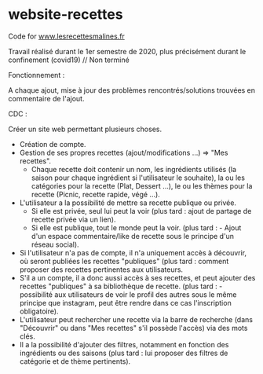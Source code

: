 # website-recettes
Code for www.lesrecettesmalines.fr

Travail réalisé durant le 1er semestre de 2020, plus précisément durant le confinement (covid19) // Non terminé

Fonctionnement :

A chaque ajout, mise à jour des problèmes rencontrés/solutions trouvées en commentaire de l'ajout.

CDC :

Créer un site web permettant plusieurs choses. 
- Création de compte.
- Gestion de ses propres recettes (ajout/modifications ...) => "Mes recettes".
    - Chaque recette doit contenir un nom, les ingrédients utilisés (la saison pour chaque ingrédient si l'utilisateur le souhaite), la ou 
      les catégories pour la recette (Plat, Dessert ...), le ou les thèmes pour la recette (Picnic, recette rapide, végé ...).
- L'utilisateur a la possibilité de mettre sa recette publique ou privée. 
  - Si elle est privée, seul lui peut la voir (plus tard : ajout de partage de recette privée via un lien).
  - Si elle est publique, tout le monde peut la voir.
  (plus tard : - Ajout d'un espace commentaire/like de recette sous le principe d'un réseau social).
- Si l'utilisateur n'a pas de compte, il n'a uniquement accès à découvrir, où seront publiées les recettes "publiques" (plus tard : comment proposer des recettes pertinentes aux utilisateurs.
- S'il a un compte, il a donc aussi accès à ses recettes, et peut ajouter des recettes "publiques" à sa bibliothèque de recette.
(plus tard : - possibilité aux utilisateurs de voir le profil des autres sous le même principe que instagram, peut être rendre dans ce cas l'inscription obligatoire).
- L'utilisateur peut rechercher une recette via la barre de recherche (dans "Découvrir" ou dans "Mes recettes" s'il possède l'accès) via des mots clés.
- Il a la possibilité d'ajouter des filtres, notamment en fonction des ingrédients ou des saisons (plus tard : lui proposer des filtres de catégorie et de thème pertinents).

